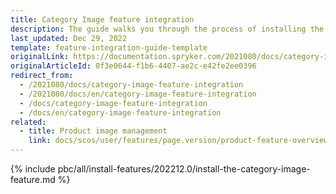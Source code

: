 ```yaml
---
title: Category Image feature integration
description: The guide walks you through the process of installing the Category Image feature in your project.
last_updated: Dec 29, 2022
template: feature-integration-guide-template
originalLink: https://documentation.spryker.com/2021080/docs/category-image-feature-integration
originalArticleId: 0f3e0644-f1b6-4407-ae2c-e42fe2ee0396
redirect_from:
  - /2021080/docs/category-image-feature-integration
  - /2021080/docs/en/category-image-feature-integration
  - /docs/category-image-feature-integration
  - /docs/en/category-image-feature-integration
related:
  - title: Product image management
    link: docs/scos/user/features/page.version/product-feature-overview/product-images-overview.html
---
```


{% include pbc/all/install-features/202212.0/install-the-category-image-feature.md %} <!-- To edit, see /_includes/pbc/all/install-features/202212.0/install-the-category-image-feature.md -->
